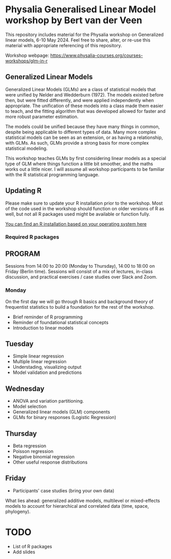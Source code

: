# Physalia Generalised Linear Model workshop by Bert van der Veen
This repository includes material for the Physalia workshop on Generalized linear models, 6-10 May 2024. Feel free to share, alter, or re-use this material with appropriate referencing of this repository.

Workshop webpage: https://www.physalia-courses.org/courses-workshops/glm-in-r

## Generalized Linear Models
Generalized Linear Models (GLMs) are a class of statistical models that were unified by Nelder and Wedderburn (1972). The models existed before then, but were fitted differently, and were applied independently when appropriate. The unification of these models into a class made them easier to teach, and the fitting algorithm that was developed allowed for faster and more robust parameter estimation.

The models could be unified because they have many things in common, despite being applicable to different types of data. Many more complex statistical models can be seen as an extension, or as having a relationship, with GLMs. As such, GLMs provide a strong basis for more complex statistical modeling.

This workshop teaches GLMs by first considering linear models as a special type of GLM where things function a little bit smoother, and the maths works out a little nicer. I will assume all workshop participants to be familiar with the R statistical programming language.

## Updating R
Please make sure to update your R installation prior to the workshop. Most of the code used in the workshop should function on older versions of R as well, but not all R packages used might be available or function fully.

[You can find an R installation based on your operating system here](https://cran.r-project.org/bin/windows/base/)

### Required R packages


## PROGRAM
Sessions from 14:00 to 20:00 (Monday to Thursday), 14:00 to 18:00 on Friday (Berlin time). Sessions will consist of a mix of lectures, in-class discussion, and practical exercises / case studies over Slack and Zoom.

### Monday
On the first day we will go through R basics and background theory of frequentist statistics to build a foundation for the rest of the workshop.
* Brief reminder of R programming
* Reminder of foundational statistical concepts
* Introduction to linear models

## Tuesday
* Simple linear regression
* Multiple linear regression
* Understading, visualizing output
* Model validation and predictions

## Wednesday
* ANOVA and variation partitioning.
* Model selection
* Generalized linear models (GLM) components
* GLMs for binary responses (Logistic Regression)

## Thursday
* Beta regression
* Poisson regression
* Negative binomial regression
* Other useful response distributions
  
## Friday
* Participants' case studies (bring your own data)

What lies ahead: generalized additive models, multilevel or mixed-effects models to account for hierarchical and correlated data (time, space, phylogeny).

# TODO
* List of R packages
* Add slides

